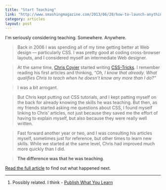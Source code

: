 ```yaml
---
title: "Start Teaching"
link: "http://www.smashingmagazine.com/2013/06/28/how-to-launch-anything/"
category: articles
layout: post
---
```


I'm seriously considering teaching. Somewhere. Anywhere.

> Back in 2006 I was spending all of my time getting better at Web design —
> particularly CSS. I was pretty good at coding cross-browser layouts, and I
> considered myself an intermediate Web designer.

> At the same time, [Chris Coyier][1] started writing [CSS-Tricks][2]. I
> remember reading his first articles and thinking, _“Oh, I know that already.
> What qualifies Chris to teach when he doesn’t know any more than I do?”_

> I was a bit arrogant.

> But Chris kept putting out CSS tutorials, and I kept patting myself on the
> back for already knowing the skills he was teaching. But then, as my friends
> started asking me questions about CSS, I found myself linking to Chris’
> articles, not just because they saved me the effort of having to explain
> myself, but also because they were really well written.

> Fast forward another year or two, and I was consulting his articles myself,
> sometimes just for reference, but other times to learn new skills. While we
> started at the same level, Chris had improved much more quickly than I did.

> **The difference was that he was teaching**.

[Read the full article][3] to find out what happened next.

---

1. Possibly related. I think - [Publish What You Learn][4]

[1]: http://chriscoyier.net/
[2]: http://css-tricks.com/
[3]: http://www.smashingmagazine.com/2013/06/28/how-to-launch-anything/
[4]: articles/2013/06/publish-what-you-learn/

